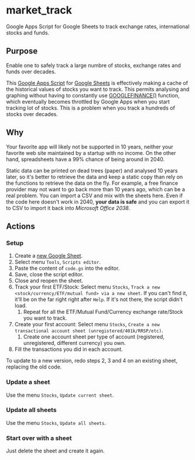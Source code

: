 # market_track

Google Apps Script for Google Sheets to track exchange rates, international stocks and funds.


## Purpose

Enable one to safely track a large numbre of stocks, exchange rates and funds over decades.

This [Google Apps Script](https://developers.google.com/apps-script/) for [Google Sheets](https://developers.google.com/apps-script/guides/sheets) is effectively making a cache of the historical
values of stocks you want to track. This permits analysing and graphing without having
to constantly use [GOOGLEFINANCE()](https://support.google.com/docs/answer/3093281) function, which eventually becomes throttled by Google
Apps when you start tracking lot of stocks. This is a problem when you track a hundreds
of stocks over decades.	

	
## Why

Your favorite app will likely not be supported in 10 years, neither your favorite web site
maintained by a startup with no income. On the other hand, spreadsheets have a 99% chance
of being around in 2040.

Static data can be printed on dead trees (paper) and analysed 10 years later, so it's
better to retrieve the data and keep a static copy than rely on the functions to retrieve
the data on the fly. For example, a free finance provider may not want to go back more than
10 years ago, which can be a real problem. You can import a CSV and mix
with the sheets here. Even if the code here doesn't work in 2040, **your data is safe** and
you can export it to CSV to import it back into _Microsoft Office 2038_.


## Actions


### Setup

1. Create a [new Google Sheet](https://docs.google.com/spreadsheets/create).
2. Select menu `Tools`, `Scripts editor`.
3. Paste the content of `code.gs` into the editor.
4. Save, close the script editor.
5. Close and reopen the sheet.
6. Track your first ETF/Stock: Select menu `Stocks`, `Track a new <stock/currency/ETF/mutual fund> via a new sheet`. If you can't find it, it'll be on the far right right after `Help`. If it's not there, the script didn't load.
   1. Repeat for all the ETF/Mutual Fund/Currency exchange rate/Stock you want to track.
7. Create your first account: Select menu `Stocks`, `Create a new transactional account sheet (unregistered/401k/RRSP/etc)`.
   1. Create one account sheet per type of account (registered, unregistered, different currency) you own.
8. Fill the transactions you did in each account.


To update to a new version, redo steps 2, 3 and 4 on an existing sheet, replacing the old code.


### Update a sheet

Use the menu `Stocks`, `Update current sheet`.


### Update all sheets

Use the menu `Stocks`, `Update all sheets`.


### Start over with a sheet

Just delete the sheet and create it again.
